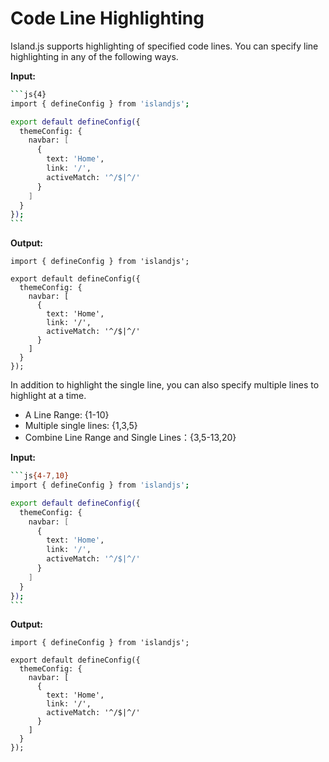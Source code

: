 # Code Line Highlighting

Island.js supports highlighting of specified code lines. You can specify line highlighting in any of the following ways.

**Input:**

````bash
```js{4}
import { defineConfig } from 'islandjs';

export default defineConfig({
  themeConfig: {
    navbar: [
      {
        text: 'Home',
        link: '/',
        activeMatch: '^/$|^/'
      }
    ]
  }
});
```
````

**Output:**

```js{3}
import { defineConfig } from 'islandjs';

export default defineConfig({
  themeConfig: {
    navbar: [
      {
        text: 'Home',
        link: '/',
        activeMatch: '^/$|^/'
      }
    ]
  }
});
```

In addition to highlight the single line, you can also specify multiple lines to highlight at a time.

- A Line Range: {1-10}
- Multiple single lines: {1,3,5}
- Combine Line Range and Single Lines：{3,5-13,20}

**Input:**

````bash
```js{4-7,10}
import { defineConfig } from 'islandjs';

export default defineConfig({
  themeConfig: {
    navbar: [
      {
        text: 'Home',
        link: '/',
        activeMatch: '^/$|^/'
      }
    ]
  }
});
```
````

**Output:**

```js{4-7,10}
import { defineConfig } from 'islandjs';

export default defineConfig({
  themeConfig: {
    navbar: [
      {
        text: 'Home',
        link: '/',
        activeMatch: '^/$|^/'
      }
    ]
  }
});
```